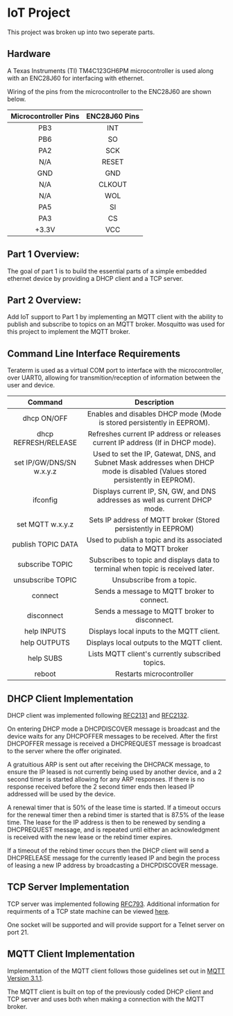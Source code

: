 # IoT Project

This project was broken up into two seperate parts.

## Hardware

  A Texas Instruments (TI) TM4C123GH6PM microcontroller is used along with an ENC28J60 for interfacing with ethernet.

Wiring of the pins from the microcontroller to the ENC28J60 are shown below.

  | Microcontroller Pins | ENC28J60 Pins |
   | :----: | :----: |
   | PB3 | INT |
   | PB6 | SO|
   | PA2 | SCK |
   | N/A | RESET |
   | GND | GND |
   | N/A | CLKOUT |
   | N/A | WOL |
   | PA5 | SI |
   | PA3 | CS |
   | +3.3V | VCC |

## Part 1 Overview:
  
  The goal of part 1 is to build the essential parts of a simple embedded ethernet device by providing a DHCP client and a TCP server. 
  
## Part 2 Overview: 
  
  Add IoT support to Part 1 by implementing an MQTT client with the ability to publish and subscribe to topics on an MQTT broker. Mosquitto was used for this project to implement the MQTT broker.

## Command Line Interface Requirements

   Teraterm is used as a virtual COM port to interface with the microcontroller, over UART0, allowing for transmition/reception of information between the user and device.
   
   | Command | Description |
   | :----: | :----: |
   | dhcp ON/OFF | Enables and disables DHCP mode (Mode is stored persistently in EEPROM). |
   | dhcp REFRESH/RELEASE | Refreshes current IP address or releases current IP address (If in DHCP mode).|
   | set IP/GW/DNS/SN w.x.y.z | Used to set the IP, Gatewat, DNS, and Subnet Mask addresses when DHCP mode is disabled (Values stored persistently in EEPROM). |
   | ifconfig | Displays current IP, SN, GW, and DNS addresses as well as current DHCP mode. |
   | set MQTT w.x.y.z | Sets IP address of MQTT broker (Stored persistently in EEPROM) |
   | publish TOPIC DATA | Used to publish a topic and its associated data to MQTT broker |
   | subscribe TOPIC | Subscribes to topic and displays data to terminal when topic is received later. |
   | unsubscribe TOPIC | Unsubscribe from a topic. |
   | connect | Sends a message to MQTT broker to connect. |
   | disconnect | Sends a message to MQTT broker to disconnect. |
   | help INPUTS | Displays local inputs to the MQTT client. |
   | help OUTPUTS | Displays local outputs to the MQTT client. |
   | help SUBS | Lists MQTT client's currently subscribed topics. |
   | reboot | Restarts microcontroller |

## DHCP Client Implementation

   DHCP client was implemented following [RFC2131](https://tools.ietf.org/html/rfc2131) and [RFC2132](https://tools.ietf.org/html/rfc2132#page-25).
  
   On entering DHCP mode a DHCPDISCOVER message is broadcast and the device waits for any DHCPOFFER messages to be received. After the first DHCPOFFER message is received a DHCPREQUEST message is broadcast to the server where the offer originated.
  
   A gratuitious ARP is sent out after receiving the DHCPACK message, to ensure the IP leased is not currently being used by another device, and a 2 second timer is started allowing for any ARP responses. If there is no response received before the 2 second timer ends then leased IP addressed will be used by the device. 
  
   A renewal timer that is 50% of the lease time is started. If a timeout occurs for the renewal timer then a rebind timer is started that is 87.5% of the lease time. The lease for the IP address is then to be renewed by sending a DHCPREQUEST message, and is repeated until either an acknowledgment is received with the new lease or the rebind timer expires. 
  
   If a timeout of the rebind timer occurs then the DHCP client will send a DHCPRELEASE message for the currently leased IP and begin the process of leasing a new IP address by broadcasting a DHCPDISCOVER message.

## TCP Server Implementation
  
   TCP server was implemented following [RFC793](https://tools.ietf.org/html/rfc793#ref-2). Additional information for requirments of a TCP state machine can be viewed [here](http://tcpipguide.com/free/t_TCPOperationalOverviewandtheTCPFiniteStateMachineF-2.htm).
   
   One socket will be supported and will provide support for a Telnet server on port 21.
   
## MQTT Client Implementation
   
   Implementation of the MQTT client follows those guidelines set out in [MQTT Version 3.1.1](http://docs.oasis-open.org/mqtt/mqtt/v3.1.1/os/mqtt-v3.1.1-os.html).
   
   The MQTT client is built on top of the previously coded DHCP client and TCP server and uses both when making a connection with the MQTT broker. 
